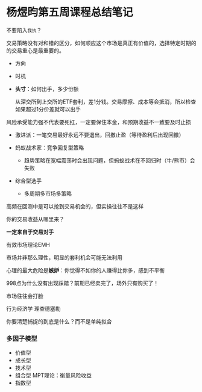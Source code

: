 # 杨煜昀第五周课程总结笔记

不要陷入`我执`？

交易策略没有对和错的区分，如何顺应这个市场是真正有价值的，选择特定时期的的交易重心是最重要的。

+ 方向

+ 时机

+ **头寸**：如何出手，多少份额

  ​	从深交所到上交所的ETF套利，差1分钱。交易摩擦、成本等会抵消，所以检查如果超过1分价差就可以出手

风险承受能力强不代表要死扛，一定要保住本金，和预期收益不一致要及时止损

+ 激进派：一笔交易最好永远不要退出，回撤止盈（等待盈利后出现回撤）
+ 蚂蚁战术家：竞争回复型策略
  + 趋势策略在宽幅震荡时会出现问题，但蚂蚁战术在不回归时（牛/熊市）会失败

+ 综合型选手
  + 多周期多市场多策略

高频在回测中是可以抢到交易机会的，但实操往往不是这样



你的交易收益从哪里来？

**一定来自于交易对手**

有效市场理论EMH

市场并非那么理性，明显的套利机会可能无法利用

心理的最大危险是**嫉妒**：你觉得不如你的人赚得比你多，感到不平衡



998点为什么没有出现踩踏？前期已经卖完了，场外只有购买了！





市场往往会打脸



行为经济学 理查德塞勒



你要清楚捕捉的到底是什么？而不是单纯拟合



### 多因子模型

+ 价值型
+ 成长型
+ 技术型
+ 组合型    MPT理论：衡量风险收益
+ 指数型